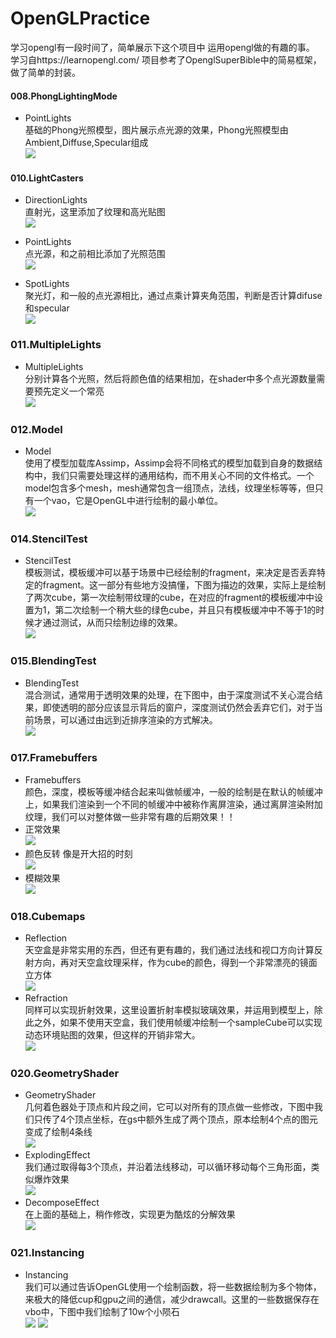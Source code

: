 # OpenGLPractice
学习opengl有一段时间了，简单展示下这个项目中 运用opengl做的有趣的事。
<br>学习自https://learnopengl.com/ 项目参考了OpenglSuperBible中的简易框架，做了简单的封装。</br>

#### 008.PhongLightingMode
* PointLights
<br>基础的Phong光照模型，图片展示点光源的效果，Phong光照模型由Ambient,Diffuse,Specular组成</br>
![](https://github.com/anlingbbq/OpenGLPractice/blob/master/Demonstrate/008.PhongLightingMode.gif)

#### 010.LightCasters
* DirectionLights
<br>直射光，这里添加了纹理和高光贴图</br>
![](https://github.com/anlingbbq/OpenGLPractice/blob/master/Demonstrate/010.LightCasters-DirectionLights.png)

* PointLights
<br>点光源，和之前相比添加了光照范围</br>
![](https://github.com/anlingbbq/OpenGLPractice/blob/master/Demonstrate/010.LightCasters-PointLights.gif)

* SpotLights
<br>聚光灯，和一般的点光源相比，通过点乘计算夹角范围，判断是否计算difuse和specular</br>
![](https://github.com/anlingbbq/OpenGLPractice/blob/master/Demonstrate/010.LightCasters-SpotLights.png)

### 011.MultipleLights
* MultipleLights
<br>分别计算各个光照，然后将颜色值的结果相加，在shader中多个点光源数量需要预先定义一个常亮</br>
![](https://github.com/anlingbbq/OpenGLPractice/blob/master/Demonstrate/011.MultipleLights.png)

### 012.Model
* Model
<br>使用了模型加载库Assimp，Assimp会将不同格式的模型加载到自身的数据结构中，我们只需要处理这样的通用结构，而不用关心不同的文件格式。一个model包含多个mesh，mesh通常包含一组顶点，法线，纹理坐标等等，但只有一个vao，它是OpenGL中进行绘制的最小单位。</br>
![](https://github.com/anlingbbq/OpenGLPractice/blob/master/Demonstrate/012.Model.png)

### 014.StencilTest
* StencilTest
<br>模板测试，模板缓冲可以基于场景中已经绘制的fragment，来决定是否丢弃特定的fragment。这一部分有些地方没搞懂，下图为描边的效果，实际上是绘制了两次cube，第一次绘制带纹理的cube，在对应的fragment的模板缓冲中设置为1，第二次绘制一个稍大些的绿色cube，并且只有模板缓冲中不等于1的时候才通过测试，从而只绘制边缘的效果。</br>
![](https://github.com/anlingbbq/OpenGLPractice/blob/master/Demonstrate/014.StencilTest.png)

### 015.BlendingTest
* BlendingTest
<br>混合测试，通常用于透明效果的处理，在下图中，由于深度测试不关心混合结果，即使透明的部分应该显示背后的窗户，深度测试仍然会丢弃它们，对于当前场景，可以通过由远到近排序渲染的方式解决。</br>
![](https://github.com/anlingbbq/OpenGLPractice/blob/master/Demonstrate/015.BlendingTest.png)

### 017.Framebuffers
* Framebuffers
<br>颜色，深度，模板等缓冲结合起来叫做帧缓冲，一般的绘制是在默认的帧缓冲上，如果我们渲染到一个不同的帧缓冲中被称作离屏渲染，通过离屏渲染附加纹理，我们可以对整体做一些非常有趣的后期效果！！</br>
* 正常效果
<br>![](https://github.com/anlingbbq/OpenGLPractice/blob/master/Demonstrate/017.Framebuffers.png)</br>
* 颜色反转 像是开大招的时刻
<br>![](https://github.com/anlingbbq/OpenGLPractice/blob/master/Demonstrate/017.Framebuffers-Inversion.png)</br>
* 模糊效果
<br>![](https://github.com/anlingbbq/OpenGLPractice/blob/master/Demonstrate/017.Framebuffers-Blur.png)</br>

### 018.Cubemaps
* Reflection
<br>天空盒是非常实用的东西，但还有更有趣的，我们通过法线和视口方向计算反射方向，再对天空盒纹理采样，作为cube的颜色，得到一个非常漂亮的镜面立方体</br>
![](https://github.com/anlingbbq/OpenGLPractice/blob/master/Demonstrate/018.Cubemaps-Reflection.png)
* Refraction
<br>同样可以实现折射效果，这里设置折射率模拟玻璃效果，并运用到模型上，除此之外，如果不使用天空盒，我们使用帧缓冲绘制一个sampleCube可以实现动态环境贴图的效果，但这样的开销非常大。</br>
![](https://github.com/anlingbbq/OpenGLPractice/blob/master/Demonstrate/018.Cubemaps-Refraction.png)

### 020.GeometryShader
* GeometryShader
<br>几何着色器处于顶点和片段之间，它可以对所有的顶点做一些修改，下图中我们只传了4个顶点坐标，在gs中额外生成了两个顶点，原本绘制4个点的图元变成了绘制4条线</br>
![](https://github.com/anlingbbq/OpenGLPractice/blob/master/Demonstrate/020.GeometryShader.png)
* ExplodingEffect
<br>我们通过取得每3个顶点，并沿着法线移动，可以循环移动每个三角形面，类似爆炸效果</br>
![](https://github.com/anlingbbq/OpenGLPractice/blob/master/Demonstrate/020.GeometryShader-ExplodingObject.gif)
* DecomposeEffect
<br>在上面的基础上，稍作修改，实现更为酷炫的分解效果</br>
![](https://github.com/anlingbbq/OpenGLPractice/blob/master/Demonstrate/020.GeometryShader-DecomposeObject.gif)

### 021.Instancing
* Instancing
<br>我们可以通过告诉OpenGL使用一个绘制函数，将一些数据绘制为多个物体，来极大的降低cup和gpu之间的通信，减少drawcall。这里的一些数据保存在vbo中，下图中我们绘制了10w个小陨石</br>
![](https://github.com/anlingbbq/OpenGLPractice/blob/master/Demonstrate/021.Instancing-AsteroidField1.png)
![](https://github.com/anlingbbq/OpenGLPractice/blob/master/Demonstrate/021.Instancing-AsteroidField2.png)


